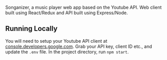 Songanizer, a music player web app based on the Youtube API. Web client built using React/Redux and API built using Express/Node. 

## Running Locally

You will need to setup your Youtube API client at [console.developers.google.com](console.developers.google.com).
Grab your API key, client ID etc., and update the `.env` file. 
In the project directory, run `npm start`.
